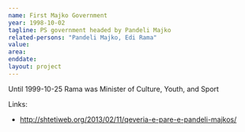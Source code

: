 ```yaml
---
name: First Majko Government
year: 1998-10-02
tagline: PS government headed by Pandeli Majko
related-persons: "Pandeli Majko, Edi Rama"
value:
area:
enddate:
layout: project
---
```


Until 1999-10-25
Rama was Minister of Culture, Youth, and Sport

Links:
* <http://shtetiweb.org/2013/02/11/qeveria-e-pare-e-pandeli-majkos/>
